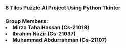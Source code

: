 <h3>8 Tiles Puzzle AI Project Using Python Tkinter<h3>
Group Members:
 <li>Mirza Taha Hassan (Cs-21018)</li>
  <li>Ibrahim Nazir (Cs-21037)</li>
 <li>Muhammad Abdurrahman (Cs-21107)</li>
